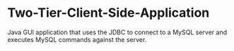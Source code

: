 # Two-Tier-Client-Side-Application
Java GUI application that uses the JDBC to connect to a MySQL server and executes MySQL commands against the server.
